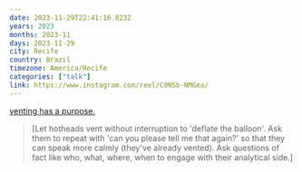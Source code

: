 ```yaml
---
date: 2023-11-29T22:41:16.823Z
years: 2023
months: 2023-11
days: 2023-11-29
city: Recife
country: Brazil
timezone: America/Recife
categories: ["talk"]
link: https://www.instagram.com/reel/C0NSb-NMGea/
---
```

[venting has a purpose.](https://www.instagram.com/reel/C0NSb-NMGea/)

> [Let hotheads vent without interruption to 'deflate the balloon'. Ask them to repeat with 'can you please tell me that again?' so that they can speak more calmly (they've already vented). Ask questions of fact like who, what, where, when to engage with their analytical side.]
